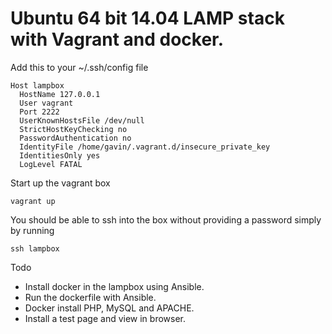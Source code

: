 # Ubuntu 64 bit 14.04 LAMP stack with Vagrant and docker.

Add this to your ~/.ssh/config file

```
Host lampbox
  HostName 127.0.0.1
  User vagrant
  Port 2222
  UserKnownHostsFile /dev/null
  StrictHostKeyChecking no
  PasswordAuthentication no
  IdentityFile /home/gavin/.vagrant.d/insecure_private_key
  IdentitiesOnly yes
  LogLevel FATAL
```

Start up the vagrant box
```
vagrant up
```

You should be able to ssh into the box without providing a password simply by running

```
ssh lampbox
```

Todo
* Install docker in the lampbox using Ansible.
* Run the dockerfile with Ansible.
* Docker install PHP, MySQL and APACHE.
* Install a test page and view in browser.
